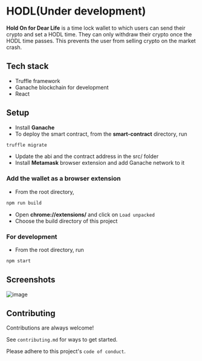 # HODL(Under development)
**Hold On for Dear Life** is a time lock wallet to which users can send their crypto and set a HODL time. They can only withdraw their crypto once the HODL time passes. This prevents the user from selling crypto on the market crash.
## Tech stack
- Truffle framework
- Ganache blockchain for development
- React
## Setup
- Install **Ganache**
- To deploy the smart contract, from the **smart-contract** directory, run
```bash
truffle migrate
```
- Update the abi and the contract address in the src/ folder
- Install **Metamask** browser extension and add Ganache network to it

### Add the wallet as a browser extension
- From the root directory,
```bash 
npm run build
```
- Open **chrome://extensions/** and click on `Load unpacked`
- Choose the build directory of this project
### For development
- From the root directory, run
```bash
npm start
```
## Screenshots
![image](https://user-images.githubusercontent.com/74037707/201468914-0ca08679-c34a-4e55-94dc-d1a3118e77d9.png)

## Contributing

Contributions are always welcome!

See `contributing.md` for ways to get started.

Please adhere to this project's `code of conduct`.